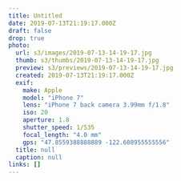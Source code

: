 ```yaml
---
title: Untitled
date: 2019-07-13T21:19:17.000Z
draft: false
drop: true
photo:
  url: s3/images/2019-07-13-14-19-17.jpg
  thumb: s3/thumbs/2019-07-13-14-19-17.jpg
  preview: s3/previews/2019-07-13-14-19-17.jpg
  created: 2019-07-13T21:19:17.000Z
  exif:
    make: Apple
    model: "iPhone 7"
    lens: "iPhone 7 back camera 3.99mm f/1.8"
    iso: 20
    aperture: 1.8
    shutter_speed: 1/535
    focal_length: "4.0 mm"
    gps: "47.8559388888889 -122.608955555556"
  title: null
  caption: null
links: []
---
```

